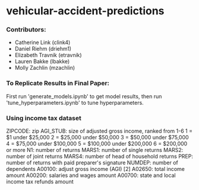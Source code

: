 # vehicular-accident-predictions

### Contributors:

 - Catherine Link (clink4)
 - Daniel Riehm (driehm1)
 - Elizabeth Travnik (etravnik)
 - Lauren Bakke (lbakke)
 - Molly Zachlin (mzachlin)

### To Replicate Results in Final Paper: 
First run 'generate_models.ipynb' to get model results, then run 'tune_hyperparameters.ipynb' to tune hyperparameters.
 
### Using income tax dataset
ZIPCODE: zip
AGI_STUB: size of adjusted gross income, ranked from 1-6 
    1 = $1 under $25,000
    2 = $25,000 under $50,000
    3 = $50,000 under $75,000
    4 = $75,000 under $100,000
    5 = $100,000 under $200,000
    6 = $200,000 or more
N1: number of returns
MARS1: number of single returns
MARS2: number of joint returns
MARS4: number of head of household returns
PREP: number of returns with paid preparer's signature
NUMDEP: number of dependents
A00100:	adjust gross income (AGI) \[2\]
A02650:	total income amount
A00200:	salaries and wages amount
A00700:	state and local income tax refunds amount

